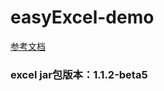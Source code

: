 # easyExcel-demo
[参考文档](https://blog.csdn.net/jiangjiandecsd/article/details/81115622)

### excel jar包版本：1.1.2-beta5
